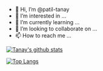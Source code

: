- 👋 Hi, I’m @patil-tanay
- 👀 I’m interested in ...
- 🌱 I’m currently learning ...
- 💞️ I’m looking to collaborate on ...
- 📫 How to reach me ...


[![Tanay's github stats](https://github-readme-stats.vercel.app/api?username=patil-tanay)](https://github.com/patil-tanay/github-readme-stats)

[![Top Langs](https://github-readme-stats.vercel.app/api/top-langs/?username=patil-tanay)](https://github.com/patil-tanay/github-readme-stats)


<!---
patil-tanay/patil-tanay is a ✨ special ✨ repository because its `README.md` (this file) appears on your GitHub profile.
You can click the Preview link to take a look at your changes.
--->
